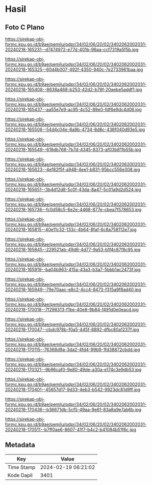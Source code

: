 # Hasil

## Foto C Plano

https://sirekap-obj-formc.kpu.go.id/b9ae/pemilu/pdpr/34/02/06/20/02/3402062002031-20240218-165231--d7474972-e77d-401b-98aa-ccf7319a5f5b.jpg

https://sirekap-obj-formc.kpu.go.id/b9ae/pemilu/pdpr/34/02/06/20/02/3402062002031-20240218-165325--60d4b007-492f-4350-940c-7e2733961baa.jpg

https://sirekap-obj-formc.kpu.go.id/b9ae/pemilu/pdpr/34/02/06/20/02/3402062002031-20240218-165408--8638a468-b253-42d2-b78f-20aebe5addf1.jpg

https://sirekap-obj-formc.kpu.go.id/b9ae/pemilu/pdpr/34/02/06/20/02/3402062002031-20240218-165437--aa55e7e9-ac95-4c52-89e0-fdf6e9dc4d06.jpg

https://sirekap-obj-formc.kpu.go.id/b9ae/pemilu/pdpr/34/02/06/20/02/3402062002031-20240218-165506--54d4c04e-8a9b-4734-8d8c-438f040d93e5.jpg

https://sirekap-obj-formc.kpu.go.id/b9ae/pemilu/pdpr/34/02/06/20/02/3402062002031-20240218-165549--618db768-7b7d-4345-8373-af03b811b55b.jpg

https://sirekap-obj-formc.kpu.go.id/b9ae/pemilu/pdpr/34/02/06/20/02/3402062002031-20240218-165623--4ef82f5f-a948-4ee1-b831-95bcc556e308.jpg

https://sirekap-obj-formc.kpu.go.id/b9ae/pemilu/pdpr/34/02/06/20/02/3402062002031-20240218-165651--3b4d12d8-5c0f-43da-8a47-5c01a9d2d524.jpg

https://sirekap-obj-formc.kpu.go.id/b9ae/pemilu/pdpr/34/02/06/20/02/3402062002031-20240218-165736--fc0d58c5-6e2e-4468-877e-cbea7f578653.jpg

https://sirekap-obj-formc.kpu.go.id/b9ae/pemilu/pdpr/34/02/06/20/02/3402062002031-20240218-165815--40e11c32-133c-4b64-8faf-6c8a758112e7.jpg

https://sirekap-obj-formc.kpu.go.id/b9ae/pemilu/pdpr/34/02/06/20/02/3402062002031-20240218-165845--229521ab-49d6-4d77-9a53-b1f4c87f8c95.jpg

https://sirekap-obj-formc.kpu.go.id/b9ae/pemilu/pdpr/34/02/06/20/02/3402062002031-20240218-165919--ba04b963-415a-43a3-b3a7-5bbb1ac2473f.jpg

https://sirekap-obj-formc.kpu.go.id/b9ae/pemilu/pdpr/34/02/06/20/02/3402062002031-20240218-165949--79e70aac-e8c2-4cc4-8473-f315a9f8ad40.jpg

https://sirekap-obj-formc.kpu.go.id/b9ae/pemilu/pdpr/34/02/06/20/02/3402062002031-20240218-170018--7f298313-f1be-40e8-9b84-f491d0e0eacd.jpg

https://sirekap-obj-formc.kpu.go.id/b9ae/pemilu/pdpr/34/02/06/20/02/3402062002031-20240218-170047--cbdc978b-f0a5-445f-8892-dfbc80a1237f.jpg

https://sirekap-obj-formc.kpu.go.id/b9ae/pemilu/pdpr/34/02/06/20/02/3402062002031-20240218-170115--76368d9a-3da2-4fd4-99b9-1fd38872cbdd.jpg

https://sirekap-obj-formc.kpu.go.id/b9ae/pemilu/pdpr/34/02/06/20/02/3402062002031-20240218-170321--9b96caf0-9e80-49de-a30a-e174c3e9db53.jpg

https://sirekap-obj-formc.kpu.go.id/b9ae/pemilu/pdpr/34/02/06/20/02/3402062002031-20240218-170401--45657d17-9d33-4eb3-b542-9923dc81d9ff.jpg

https://sirekap-obj-formc.kpu.go.id/b9ae/pemilu/pdpr/34/02/06/20/02/3402062002031-20240218-170436--b36671db-5cf5-49aa-9e61-83a8a9e7ab6b.jpg

https://sirekap-obj-formc.kpu.go.id/b9ae/pemilu/pdpr/34/02/06/20/02/3402062002031-20240218-170511--b7ff0ae6-8607-41f7-b4c2-b41084b51f6c.jpg


## Metadata

| Key        | Value               |
| ---------- | ------------------- |
| Time Stamp | 2024-02-19 06:21:02 |
| Kode Dapil | 3401                |



